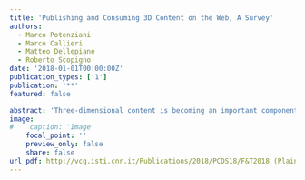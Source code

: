 ```yaml
---
title: 'Publishing and Consuming 3D Content on the Web, A Survey'
authors:
  - Marco Potenziani
  - Marco Callieri
  - Matteo Dellepiane
  - Roberto Scopigno
date: '2018-01-01T00:00:00Z'
publication_types: ['1']
publication: '**'
featured: false

abstract: 'Three-dimensional content is becoming an important component of the World Wide Web environment. From the advent of WebGL to the present, a wide number of solutions have been developed (including libraries, middleware, and applications), encouraging the establishment of 3D data as online media of practical use. The fast development of 3D technologies and related web-based resources makes it difficult to identify and properly understand the current trends and open issues. Starting from these premises, this survey analyzes the state of the art of 3D web publishing, reviews the possibilities provided by the major current approaches, proposes a categorization of the features supported by existing solutions, and cross-maps these with the requirements of a few main application domains. The results of this analysis should help in defining the technical characteristics needed to build efficient and effective 3D data presentation, taking into account the application contexts.'
image:
#    caption: 'Image'
    focal_point: ''
    preview_only: false
    share: false
url_pdf: http://vcg.isti.cnr.it/Publications/2018/PCDS18/F&T2018 (Plain) - Publishing and Consuming 3D Content on the Web, A Survey.pdf
---
```

